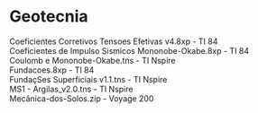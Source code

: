# Geotecnia

Coeficientes Corretivos Tensoes Efetivas v4.8xp - TI 84 <br/>
Coeficientes de Impulso Sismicos Mononobe-Okabe.8xp - TI 84 <br/>
Coulomb e Mononobe-Okabe.tns - TI Nspire <br/>
Fundacoes.8xp - TI 84 <br/>
FundaçSes Superficiais v1.1.tns - TI Nspire <br/>
MS1 - Argilas_v2.0.tns - TI Nspire <br/>
Mecânica-dos-Solos.zip - Voyage 200 <br/>
